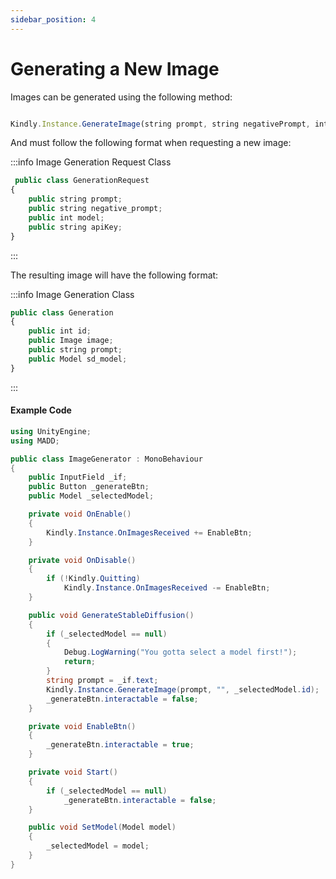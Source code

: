 ```yaml
---
sidebar_position: 4
---
```


# Generating a New Image

Images can be generated using the following method:

```js

Kindly.Instance.GenerateImage(string prompt, string negativePrompt, int selectedModelID);

```

And must follow the following format when requesting a new image:

:::info Image Generation Request Class

```jsx
 public class GenerationRequest
{
    public string prompt;
    public string negative_prompt;
    public int model;
    public string apiKey;
}
```

:::

The resulting image will have the following format:

:::info Image Generation Class

```jsx
public class Generation
{
    public int id;
    public Image image;
    public string prompt;
    public Model sd_model;
}
```

:::

#### Example Code

```cs
using UnityEngine;
using MADD;

public class ImageGenerator : MonoBehaviour
{
    public InputField _if;
    public Button _generateBtn;
    public Model _selectedModel;

    private void OnEnable()
    {
        Kindly.Instance.OnImagesReceived += EnableBtn;
    }

    private void OnDisable()
    {
        if (!Kindly.Quitting)
            Kindly.Instance.OnImagesReceived -= EnableBtn;
    }

    public void GenerateStableDiffusion()
    {
        if (_selectedModel == null)
        {
            Debug.LogWarning("You gotta select a model first!");
            return;
        }
        string prompt = _if.text;
        Kindly.Instance.GenerateImage(prompt, "", _selectedModel.id);
        _generateBtn.interactable = false;
    }

    private void EnableBtn()
    {
        _generateBtn.interactable = true;
    }

    private void Start()
    {
        if (_selectedModel == null)
            _generateBtn.interactable = false;
    }

    public void SetModel(Model model)
    {
        _selectedModel = model;
    }
}
```
